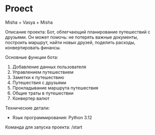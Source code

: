 # Proect
Misha + Vasya + Misha

Описание проекта:
Бот, облегчающий планирование путешествий с друзьями. Он может помочь: не потерять важные документы, построить маршрут, найти новых друзей, поделить расходы, конвертировать финансы.

Основные функции бота:
1. Добавление данных пользователя
2. Управлением путешествием
3. Заметки к путешествию
4. Путешествия с друзьями
5. Прокладывание маршрута путешествия
6. Общие траты в путешествии
7. Конвертер валют

Технические детали:
- Язык программирования: Python 3.12

Команда для запуска проекта:
/start

